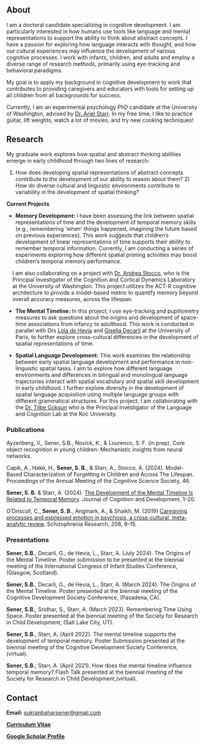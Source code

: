 ## About
I am a doctoral candidate specializing in cognitive development. I am particularly interested in how humans use tools like language and mental representations to support the ability to think about abstract concepts. I have a passion for exploring how language interacts with thought, and how our cultural experiences may influence the development of various cognitive processes. I work with infants, children, and adults and employ a diverse range of research methods, primarily using eye-tracking and behavioral paradigms.

My goal is to apply my background in cognitive development to work that contributes to providing caregivers and educators with tools for setting up all children from all backgrounds for success.

Currently, I am an experimental psychology PhD candidate at the University of Washington, advised by [Dr. Ariel Starr](https://psych.uw.edu/people/8529). In my free time, I like to practice guitar, lift weights, watch a lot of movies, and try new cooking techniques!

## Research
My graduate work explores how spatial and abstract thinking abilities emerge in early childhood through two lines of research: 
1) How does developing spatial representations of abstract concepts contribute to the development of our ability to reason about them? 2) How do diverse cultural and linguistic environments contribute to variability in the development of spatial thinking?

**Current Projects**

* **Memory Development:**
I have been assessing the link between spatial representations of time and the development of temporal memory skills (e.g., remembering 'when' things happened, imagining the future based on previous experiences). This work suggests that children’s development of linear representations of time supports their ability to remember temporal information. Currently, I am conducting a series of experiments exploring how different spatial priming activities may boost children’s temporal memory performance.

&nbsp;&nbsp;&nbsp;&nbsp;I am also collaborating on a project with [Dr. Andrea Stocco](https://andreastocco.com/andrea-stocco/), who is the &nbsp;&nbsp;&nbsp;&nbsp;Principal Investigator of the Cognition and Cortical Dynamics Laboratory &nbsp;&nbsp;&nbsp;&nbsp;at the University of Washington. This project utilizes the ACT-R cognitive &nbsp;&nbsp;&nbsp;&nbsp;architecture to provide a model-based metric to quantify memory beyond &nbsp;&nbsp;&nbsp;&nbsp;overall accuracy measures, across the lifespan.
 
* **The Mental Timeline:**
In this project, I use eye-tracking and pupillometry measures to ask questions about the origins and development of space-time associations from infancy to adulthood. This work is conducted in parallel with Drs [Lola de Hevia](https://scholar.google.fr/citations?user=bHJ3o3cAAAAJ&hl=en) and [Gisella Decarli](https://scholar.google.com/citations?user=OrzNONAAAAAJ&hl=it) at the University of Paris, to further explore cross-cultural differences in the development of spatial representations of time.

* **Spatial Language Development:**
This work examines the relationship between early spatial language development and performance in non-linguistic spatial tasks. I aim to explore how different language environments and differences in bilingual and monolingual language trajectories interact with spatial vocabulary and spatial skill development in early childhood. I further explore diversity in the development of spatial language acquisition using multiple language groups with different grammatical structures. For this project, I am collaborating with the [Dr. Tilbe Goksun](https://tilbegoksunyoruk.com/) who is the Principal Investigator of the Language and Cognition Lab at the Koc University. 

### Publications
Ayzenberg, V., Sener, S.B., Novick, K., & Lourenco, S. F. (in prep). Core object recognition in young children: Mechanistic insights from neural networks.

Capik, A., Hake, H., **Sener, S. B.**, &amp; Starr, A., Stocco, A. (2024). Model-Based Characterization of Forgetting in Children and Across The Lifespan. Proceedings of the Annual Meeting of the Cognitive Science Society, 46.

**Sener, S. B.** &amp; Starr, A. (2024). [The Development of the Mental Timeline Is Related to Temporal Memory](https://doi.org/10.1080/15248372.2024.2404863). Journal of Cognition and Development, 1–20.

O’Driscoll, C., **Sener, S. B.**, Angmark, A., &amp; Shaikh, M. (2019) [Caregiving processes and expressed emotion in psychosis, a cross-cultural, meta-analytic review](https://doi.org/10.1016/j.schres.2019.03.020). Schizophrenia Research, 208, 8–15.

### Presentations
**Sener, S.B.**, Decarli, G., de Hevia, L., Starr, A. (July 2024). The Origins of the Mental Timeline. Poster submission to be presented at the biennial meeting of the International Congress of Infant Studies Conference, (Glasgow, Scotland).

**Sener, S.B.**, Decarli, G., de Hevia, L., Starr, A. (March 2024). The Origins of the Mental Timeline. Poster presented at the biennial meeting of the Cognitive Development Society Conference, (Pasadena, CA).

**Sener, S.B.**, Sridhar, S., Starr, A. (March 2023). Remembering Time Using Space. Poster presented at the biennial meeting of the Society for Research in Child Development, (Salt Lake City, UT).

**Sener, S.B.**, Starr, A. (April 2022). The mental timeline supports the development of temporal memory. Poster Submission presented at the biennial meeting of the Cognitive Development Society Conference, (virtual).

**Sener, S.B.**, Starr, A. (April 2021). How does the mental timeline influence temporal memory? Flash Talk presented at the biennial meeting of the Society for Research in Child Development,(virtual).

## Contact 
**Email:** [sukranbaharsener@gmail.com](mailto:sukranbaharsener@gmail.com)

**[Curriculum Vitae](https://docs.google.com/document/d/1Yxe72lDyZk-F-HyUAvMucu8xAiNIbUyo/edit?usp=sharing&ouid=112038967039105442917&rtpof=true&sd=true)**

**[Google Scholar Profile](https://scholar.google.com/citations?hl=en&user=9_biI5QAAAAJ)**
